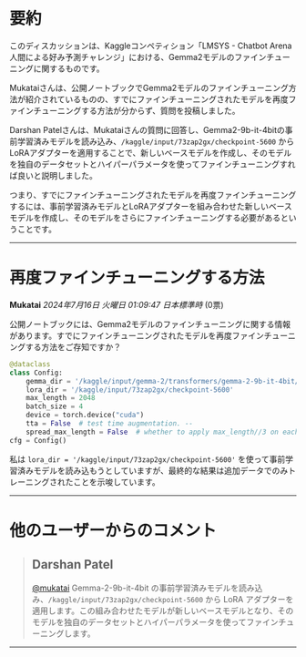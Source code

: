 # 要約 
このディスカッションは、Kaggleコンペティション「LMSYS - Chatbot Arena 人間による好み予測チャレンジ」における、Gemma2モデルのファインチューニングに関するものです。

Mukataiさんは、公開ノートブックでGemma2モデルのファインチューニング方法が紹介されているものの、すでにファインチューニングされたモデルを再度ファインチューニングする方法が分からず、質問を投稿しました。

Darshan Patelさんは、Mukataiさんの質問に回答し、Gemma2-9b-it-4bitの事前学習済みモデルを読み込み、`/kaggle/input/73zap2gx/checkpoint-5600` からLoRAアダプターを適用することで、新しいベースモデルを作成し、そのモデルを独自のデータセットとハイパーパラメータを使ってファインチューニングすれば良いと説明しました。

つまり、すでにファインチューニングされたモデルを再度ファインチューニングするには、事前学習済みモデルとLoRAアダプターを組み合わせた新しいベースモデルを作成し、そのモデルをさらにファインチューニングする必要があるということです。


---
# 再度ファインチューニングする方法

**Mukatai** *2024年7月16日 火曜日 01:09:47 日本標準時* (0票)

公開ノートブックには、Gemma2モデルのファインチューニングに関する情報があります。すでにファインチューニングされたモデルを再度ファインチューニングする方法をご存知ですか？

```python
@dataclass
class Config:
    gemma_dir = '/kaggle/input/gemma-2/transformers/gemma-2-9b-it-4bit/1/gemma-2-9b-it-4bit'
    lora_dir = '/kaggle/input/73zap2gx/checkpoint-5600'
    max_length = 2048
    batch_size = 4
    device = torch.device("cuda")    
    tta = False  # test time augmentation. --
    spread_max_length = False  # whether to apply max_length//3 on each input or max_length on the concatenated input
cfg = Config()
```

私は `lora_dir = '/kaggle/input/73zap2gx/checkpoint-5600'` を使って事前学習済みモデルを読み込もうとしていますが、最終的な結果は追加データでのみトレーニングされたことを示唆しています。

---
# 他のユーザーからのコメント

> ## Darshan Patel
> 
> [@mukatai](https://www.kaggle.com/mukatai) Gemma-2-9b-it-4bit の事前学習済みモデルを読み込み、`/kaggle/input/73zap2gx/checkpoint-5600` から LoRA アダプターを適用します。この組み合わせたモデルが新しいベースモデルとなり、そのモデルを独自のデータセットとハイパーパラメータを使ってファインチューニングします。
> 
> 
> 
---

